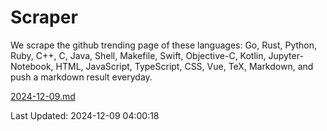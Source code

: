 # Scraper

We scrape the github trending page of these languages: Go, Rust, Python, Ruby, C++, C, Java, Shell, Makefile, Swift, Objective-C, Kotlin, Jupyter-Notebook, HTML, JavaScript, TypeScript, CSS, Vue, TeX, Markdown, and push a markdown result everyday.

[2024-12-09.md](https://github.com/yangwenmai/github-trending-backup/blob/master/2024-12-09.md)

Last Updated: 2024-12-09 04:00:18